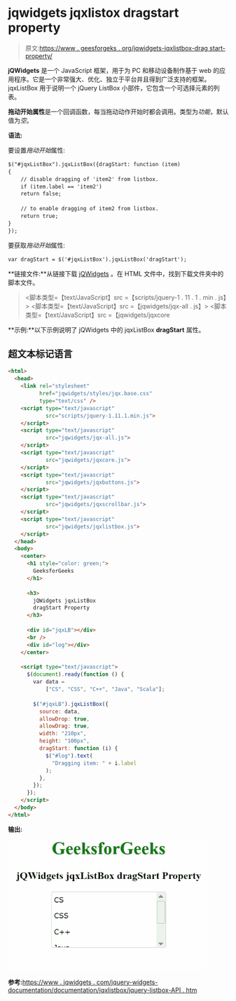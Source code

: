 # jqwidgets jqxlistox dragstart property

> 原文:[https://www . geesforgeks . org/jqwidgets-jqxlistbox-drag start-property/](https://www.geeksforgeeks.org/jqwidgets-jqxlistbox-dragstart-property/)

**jQWidgets** 是一个 JavaScript 框架，用于为 PC 和移动设备制作基于 web 的应用程序。它是一个非常强大、优化、独立于平台并且得到广泛支持的框架。jqxListBox 用于说明一个 jQuery ListBox 小部件，它包含一个可选择元素的列表。

**拖动开始属性**是一个回调函数，每当拖动动作开始时都会调用。类型为*功能*，默认值为*空*。

**语法:**

要设置*拖动开始*属性:

```html
$("#jqxListBox").jqxListBox({dragStart: function (item)
{
    // disable dragging of 'item2' from listbox.
    if (item.label == 'item2')
    return false;

    // to enable dragging of item2 from listbox.
    return true;
}
});
```

要获取*拖动开始*属性:

```html
var dragStart = $('#jqxListBox').jqxListBox('dragStart'); 
```

**链接文件:**从链接下载 [jQWidgets](https://www.jqwidgets.com/download/) 。在 HTML 文件中，找到下载文件夹中的脚本文件。

> <link rel="”stylesheet”" href="”jqwidgets/styles/jqx.base.css”" type="”text/css”">
> <脚本类型=【text/JavaScript】src =【scripts/jquery-1 . 11 . 1 . min . js】></脚本>
> <脚本类型=【text/JavaScript】src =【jqwidgets/jqx-all . js】></脚本>
> <脚本类型=【text/JavaScript】src =【jqwidgets/jqxcore

**示例:**以下示例说明了 jQWidgets 中的 jqxListBox **dragStart** 属性。

## 超文本标记语言

```html
<html>
  <head>
    <link rel="stylesheet" 
          href="jqwidgets/styles/jqx.base.css" 
          type="text/css" />
    <script type="text/javascript"
            src="scripts/jquery-1.11.1.min.js">
    </script>
    <script type="text/javascript" 
            src="jqwidgets/jqx-all.js">
    </script>
    <script type="text/javascript" 
            src="jqwidgets/jqxcore.js">
    </script>
    <script type="text/javascript" 
            src="jqwidgets/jqxbuttons.js">
    </script>
    <script type="text/javascript" 
            src="jqwidgets/jqxscrollbar.js">
    </script>
    <script type="text/javascript" 
            src="jqwidgets/jqxlistbox.js">
    </script>
  </head>
  <body>
    <center>
      <h1 style="color: green;">
        GeeksforGeeks
      </h1>

      <h3>
        jQWidgets jqxListBox 
        dragStart Property
      </h3>

      <div id="jqxLB"></div>
      <br />
      <div id="log"></div>
    </center>

    <script type="text/javascript">
      $(document).ready(function () {
        var data = 
            ["CS", "CSS", "C++", "Java", "Scala"];

        $("#jqxLB").jqxListBox({
          source: data,
          allowDrop: true,
          allowDrag: true,
          width: "210px",
          height: "100px",
          dragStart: function (i) {
            $("#log").text(
              "Dragging item: " + i.label
            );
          },
        });
      });
    </script>
  </body>
</html>
```

**输出:**

![](img/12003afead153cab1a73e1fbb4b326d6.png)

**参考:**[https://www . jqwidgets . com/jquery-widgets-documentation/documentation/jqxlistbox/jquery-listbox-API . htm](https://www.jqwidgets.com/jquery-widgets-documentation/documentation/jqxlistbox/jquery-listbox-api.htm)